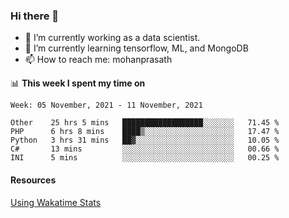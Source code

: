 ### Hi there 👋

- 🔭 I’m currently working as a data scientist.
- 🌱 I’m currently learning tensorflow, ML, and MongoDB
- 📫 How to reach me: mohanprasath

📊 **This week I spent my time on**
<!--START_SECTION:waka-->
```text
Week: 05 November, 2021 - 11 November, 2021

Other    25 hrs 5 mins   ██████████████████░░░░░░░   71.45 % 
PHP      6 hrs 8 mins    ████▒░░░░░░░░░░░░░░░░░░░░   17.47 % 
Python   3 hrs 31 mins   ██▓░░░░░░░░░░░░░░░░░░░░░░   10.05 % 
C#       13 mins         ░░░░░░░░░░░░░░░░░░░░░░░░░   00.66 % 
INI      5 mins          ░░░░░░░░░░░░░░░░░░░░░░░░░   00.25 % 
```
<!--END_SECTION:waka-->

#### Resources
[Using Wakatime Stats](https://github.com/marketplace/actions/waka-readme)
